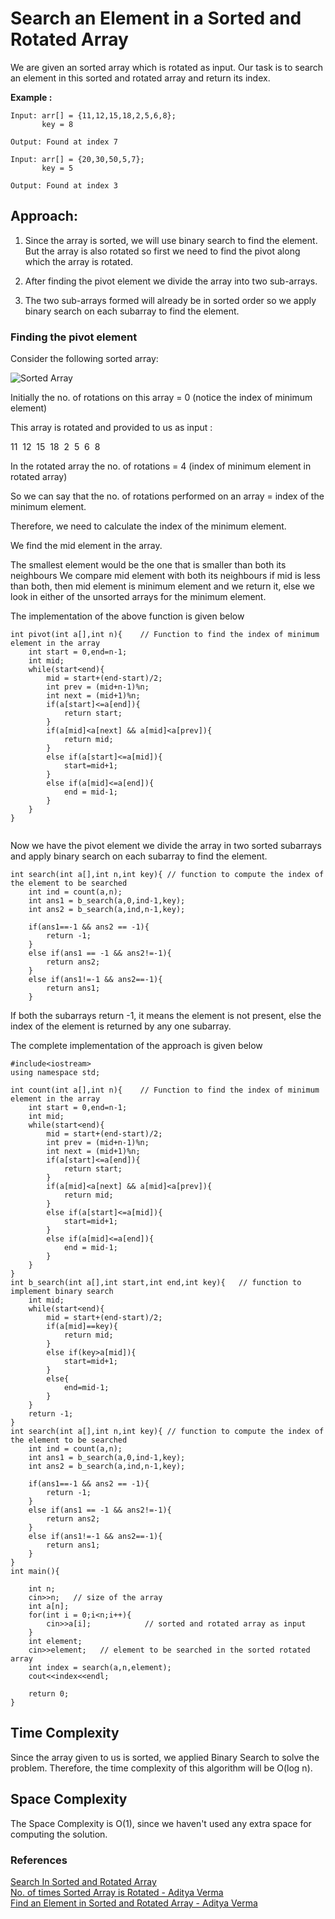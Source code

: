 # Search an Element in a Sorted and Rotated Array

We are given an sorted array which is rotated as input. Our task is to search an element in this sorted and rotated array and return its index.

**Example :**

```
Input: arr[] = {11,12,15,18,2,5,6,8};
       key = 8

Output: Found at index 7

Input: arr[] = {20,30,50,5,7};
       key = 5

Output: Found at index 3 

```
## Approach: 

1. Since the array is sorted, we will use binary search to find the element. But the array is also rotated so first we need to find the pivot along which the array is rotated.

2. After finding the pivot element we divide the array into two sub-arrays.

3. The two sub-arrays formed will already be in sorted order so we apply binary search on each subarray to find the element.

### Finding the pivot element

Consider the following sorted array:

![Sorted Array](https://user-images.githubusercontent.com/61610837/136654922-578c35b9-8a29-41ef-b09e-9c703aaf48f9.png)

Initially the no. of rotations on this array = 0 (notice the index of minimum element)

This array is rotated and provided to us as input  :

11&nbsp; 12&nbsp; 15&nbsp; 18&nbsp; 2&nbsp; 5&nbsp; 6&nbsp; 8

In the rotated array the no. of rotations = 4 (index of minimum element in rotated array)

So we can say that the no. of rotations performed on an array = index of the minimum element.

Therefore, we need to calculate the index of the minimum element.

We find the mid element in the array.

The smallest element would be the one that is smaller than both its neighbours
We compare mid element with both its neighbours if mid is less than both, then mid element is minimum element and we return it,
else we look in either of the unsorted arrays for the minimum element.

The implementation of the above function is given below

```
int pivot(int a[],int n){    // Function to find the index of minimum element in the array
    int start = 0,end=n-1;
    int mid;
    while(start<end){
        mid = start+(end-start)/2;
        int prev = (mid+n-1)%n;
        int next = (mid+1)%n;
        if(a[start]<=a[end]){
            return start;
        }
        if(a[mid]<a[next] && a[mid]<a[prev]){
            return mid;
        }
        else if(a[start]<=a[mid]){
            start=mid+1;
        }
        else if(a[mid]<=a[end]){
            end = mid-1;
        }
    }
}


```
Now we have the pivot element we divide the array in two sorted subarrays and apply binary search on each subarray to find the element.

```
int search(int a[],int n,int key){ // function to compute the index of the element to be searched
    int ind = count(a,n);
    int ans1 = b_search(a,0,ind-1,key);
    int ans2 = b_search(a,ind,n-1,key);

    if(ans1==-1 && ans2 == -1){
        return -1;
    }
    else if(ans1 == -1 && ans2!=-1){
        return ans2;
    }
    else if(ans1!=-1 && ans2==-1){
        return ans1;
    }

```

If both the subarrays return -1, it means the element is not present, else the index of the element is returned by any one subarray.

The complete implementation of the approach is given below

```
#include<iostream>
using namespace std;

int count(int a[],int n){    // Function to find the index of minimum element in the array
    int start = 0,end=n-1;
    int mid;
    while(start<end){
        mid = start+(end-start)/2;
        int prev = (mid+n-1)%n;
        int next = (mid+1)%n;
        if(a[start]<=a[end]){
            return start;
        }
        if(a[mid]<a[next] && a[mid]<a[prev]){
            return mid;
        }
        else if(a[start]<=a[mid]){
            start=mid+1;
        }
        else if(a[mid]<=a[end]){
            end = mid-1;
        }
    }
}
int b_search(int a[],int start,int end,int key){   // function to implement binary search
    int mid;
    while(start<end){
        mid = start+(end-start)/2;
        if(a[mid]==key){
            return mid;
        }
        else if(key>a[mid]){
            start=mid+1;
        }
        else{
            end=mid-1;
        }
    }
    return -1;
} 
int search(int a[],int n,int key){ // function to compute the index of the element to be searched
    int ind = count(a,n);
    int ans1 = b_search(a,0,ind-1,key);
    int ans2 = b_search(a,ind,n-1,key);

    if(ans1==-1 && ans2 == -1){
        return -1;
    }
    else if(ans1 == -1 && ans2!=-1){
        return ans2;
    }
    else if(ans1!=-1 && ans2==-1){
        return ans1;
    }
}
int main(){

    int n;
    cin>>n;   // size of the array
    int a[n];
    for(int i = 0;i<n;i++){
        cin>>a[i];            // sorted and rotated array as input
    }
    int element;
    cin>>element;   // element to be searched in the sorted rotated array
    int index = search(a,n,element);
    cout<<index<<endl;

    return 0; 
}

```

## Time Complexity

Since the array given to us is sorted, we applied Binary Search to solve the problem. Therefore, the time complexity of this algorithm will be
 O(log n).
 
## Space Complexity 

The Space Complexity is O(1), since we haven't used any extra space for computing the solution.

### References

[Search In Sorted and Rotated Array](https://www.geeksforgeeks.org/search-an-element-in-a-sorted-and-pivoted-array/)<br>
[No. of times Sorted Array is Rotated - Aditya Verma](https://youtu.be/4WmTRFZilj8)<br>
[Find an Element in Sorted and Rotated Array - Aditya Verma](https://youtu.be/Id-DdcWb5AU)
